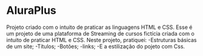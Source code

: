# AluraPlus
Projeto criado com o intuito de praticar as linguagens HTML e CSS.
Esse é um projeto de uma plataforma de Streaming de cursos fictícia criada com o intuito de praticar HTML e CSS.
Neste projeto, pratiquei: 
  -Estruturas básicas de um site;
  -Títulos;
  -Botões;
  -links;
  -E a estilização do pojeto com Css.
